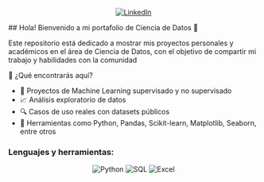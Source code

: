 
<p align="center">
  <a href="https://www.linkedin.com/in/joshua-rosas-3a617b23b/"><img src="https://img.shields.io/badge/LinkedIn-0077B5?style=for-the-badge&logo=linkedin&logoColor=white" alt="LinkedIn"></a>
</p>
## Hola! Bienvenido a mi portafolio de Ciencia de Datos 👋


Este repositorio está dedicado a mostrar mis proyectos personales y académicos en el área de Ciencia de Datos, con el objetivo de compartir mi trabajo y habilidades con la comunidad

🚀 ¿Qué encontrarás aquí?
- 📌 Proyectos de Machine Learning supervisado y no supervisado
- 📈 Análisis exploratorio de datos
- 🔍 Casos de uso reales con datasets públicos
- 🧰 Herramientas como Python, Pandas, Scikit-learn, Matplotlib, Seaborn, entre otros

### Lenguajes y herramientas:
<p align="center">
  <img src="https://img.shields.io/badge/Python-3776AB?style=for-the-badge&logo=python&logoColor=white" alt="Python">
  <img src="https://img.shields.io/badge/SQL-4479A1?style=for-the-badge&logo=mysql&logoColor=white" alt="SQL">
  <img src="https://img.shields.io/badge/Excel-217346?style=for-the-badge&logo=microsoft-excel&logoColor=white" alt="Excel">
</p>
